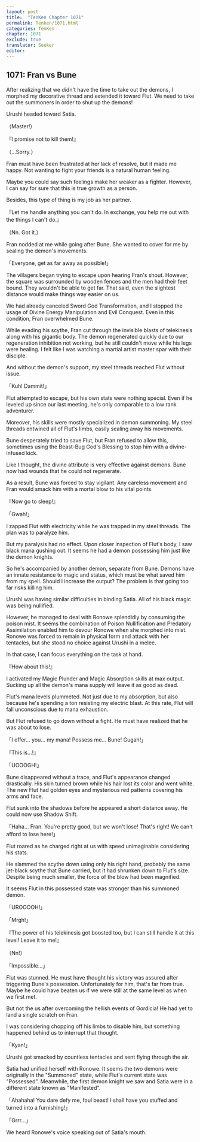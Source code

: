 ```yaml
---
layout: post
title:  "TenKen Chapter 1071"
permalink: Tenken/1071.html
categories: TenKen
chapter: 1071
exclude: true
translator: Seeker
editor: 
---
```

<h2>1071: Fran vs Bune</h2>

After realizing that we didn't have the time to take out the demons, I morphed my decorative thread and extended it toward Flut. We need to take out the summoners in order to shut up the demons!

Urushi headed toward Satia.

（Master!）

『I promise not to kill them!』

（...Sorry.）

Fran must have been frustrated at her lack of resolve, but it made me happy. Not wanting to fight your friends is a natural human feeling.

Maybe you could say such feelings make her weaker as a fighter. However, I can say for sure that this is true growth as a person.

Besides, this type of thing is my job as her partner.

『Let me handle anything you can't do. In exchange, you help me out with the things I can't do.』

（Nn. Got it.）

Fran nodded at me while going after Bune. She wanted to cover for me by sealing the demon's movements.

「Everyone, get as far away as possible!」

The villagers began trying to escape upon hearing Fran's shout. However, the square was surrounded by wooden fences and the men had their feet bound. They wouldn't be able to get far. That said, even the slightest distance would make things way easier on us.

We had already canceled Sword God Transformation, and I stopped the usage of Divine Energy Manipulation and Evil Conquest. Even in this condition, Fran overwhelmed Bune.

While evading his scythe, Fran cut through the invisible blasts of telekinesis along with his gigantic body. The demon regenerated quickly due to our regeneration inhibition not working, but he still couldn't move while his legs were healing. I felt like I was watching a martial artist master spar with their disciple.

And without the demon's support, my steel threads reached Flut without issue.

「Kuh! Dammit!」

Flut attempted to escape, but his own stats were nothing special. Even if he leveled up since our last meeting, he's only comparable to a low rank adventurer.

Moreover, his skills were mostly specialized in demon summoning. My steel threads entwined all of Flut's limbs, easily sealing away his movements.

Bune desperately tried to save Flut, but Fran refused to allow this, sometimes using the Beast-Bug God's Blessing to stop him with a divine-infused kick.

Like I thought, the divine attribute is very effective against demons. Bune now had wounds that he could not regenerate.

As a result, Bune was forced to stay vigilant. Any careless movement and Fran would smack him with a mortal blow to his vital points.

『Now go to sleep!』

「Gwah!」

I zapped Flut with electricity while he was trapped in my steel threads. The plan was to paralyze him.

But my paralysis had no effect. Upon closer inspection of Flut's body, I saw black mana gushing out. It seems he had a demon possessing him just like the demon knights.

So he's accompanied by another demon, separate from Bune. Demons have an innate resistance to magic and status, which must be what saved him from my spell. Should I increase the output? The problem is that going too far risks killing him.

Urushi was having similar difficulties in binding Satia. All of his black magic was being nullified.

However, he managed to deal with Ronowe splendidly by consuming the poison mist. It seems the combination of Poison Nullification and Predatory Assimilation enabled him to devour Ronowe when she morphed into mist. Ronowe was forced to remain in physical form and attack with her tentacles, but she stood no choice against Urushi in a melee.

In that case, I can focus everything on the task at hand.

『How about this!』

I activated my Magic Plunder and Magic Absorption skills at max output. Sucking up all the demon's mana supply will leave it as good as dead.

Flut's mana levels plummeted. Not just due to my absorption, but also because he's spending a ton resisting my electric blast. At this rate, Flut will fall unconscious due to mana exhaustion.

But Flut refused to go down without a fight. He must have realized that he was about to lose.

「I offer... you... my mana! Possess me... Bune! Gugah!」

『This is...!』

「UOOOGH!」

Bune disappeared without a trace, and Flut's appearance changed drastically. His skin turned brown while his hair lost its color and went white. The new Flut had golden eyes and mysterious red patterns covering his arms and face.

Flut sunk into the shadows before he appeared a short distance away. He could now use Shadow Shift.

「Haha... Fran. You're pretty good, but we won't lose! That's right! We can't afford to lose here!」

Flut roared as he charged right at us with speed unimaginable considering his stats.

He slammed the scythe down using only his right hand, probably the same jet-black scythe that Bune carried, but it had shrunken down to Flut's size. Despite being much smaller, the force of the blow had been magnified.

It seems Flut in this possessed state was stronger than his summoned demon.

「UROOOOH!」

「Mrgh!」

『The power of his telekinesis got boosted too, but I can still handle it at this level! Leave it to me!』

（Nn!）

「Impossible...」

Flut was stunned. He must have thought his victory was assured after triggering Bune's possession. Unfortunately for him, that's far from true. Maybe he could have beaten us if we were still at the same level as when we first met.

But not the us after overcoming the hellish events of Gordicia! He had yet to land a single scratch on Fran.

I was considering chopping off his limbs to disable him, but something happened behind us to interrupt that thought.

「Kyan!」

Urushi got smacked by countless tentacles and sent flying through the air.

Satia had unified herself with Ronowe. It seems the two demons were originally in the "Summoned" state, while Flut's current state was "Possessed". Meanwhile, the first demon knight we saw and Satia were in a different state known as "Manifested".

「Ahahaha! You dare defy me, foul beast! I shall have you stuffed and turned into a furnishing!」

「Grrr...」

We heard Ronowe's voice speaking out of Satia's mouth.

